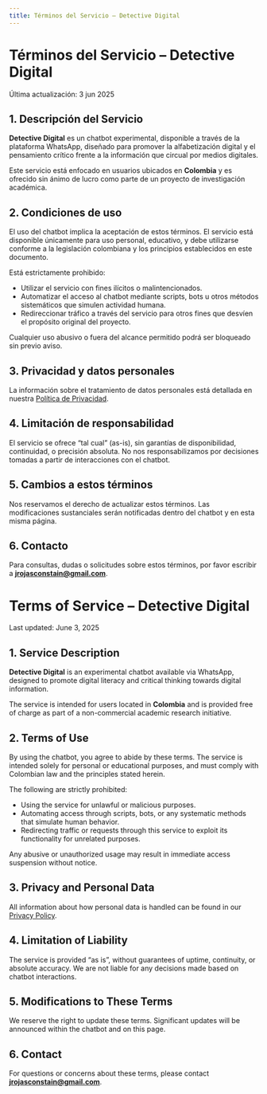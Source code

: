 ```yaml
---
title: Términos del Servicio – Detective Digital
---
```


# Términos del Servicio – Detective Digital
Última actualización: 3 jun 2025

## 1. Descripción del Servicio
**Detective Digital** es un chatbot experimental, disponible a través de la plataforma WhatsApp, diseñado para promover la alfabetización digital y el pensamiento crítico frente a la información que circual por medios digitales.

Este servicio está enfocado en usuarios ubicados en **Colombia** y es ofrecido sin ánimo de lucro como parte de un proyecto de investigación académica.

## 2. Condiciones de uso
El uso del chatbot implica la aceptación de estos términos. El servicio está disponible únicamente para uso personal, educativo, y debe utilizarse conforme a la legislación colombiana y los principios establecidos en este documento.

Está estrictamente prohibido:
- Utilizar el servicio con fines ilícitos o malintencionados.
- Automatizar el acceso al chatbot mediante scripts, bots u otros métodos sistemáticos que simulen actividad humana.
- Redireccionar tráfico a través del servicio para otros fines que desvíen el propósito original del proyecto.

Cualquier uso abusivo o fuera del alcance permitido podrá ser bloqueado sin previo aviso.

## 3. Privacidad y datos personales
La información sobre el tratamiento de datos personales está detallada en nuestra [Política de Privacidad](https://jrconstain.github.io/detective-digital-privacy/).

## 4. Limitación de responsabilidad
El servicio se ofrece “tal cual” (as-is), sin garantías de disponibilidad, continuidad, o precisión absoluta. No nos responsabilizamos por decisiones tomadas a partir de interacciones con el chatbot.

## 5. Cambios a estos términos
Nos reservamos el derecho de actualizar estos términos. Las modificaciones sustanciales serán notificadas dentro del chatbot y en esta misma página.

## 6. Contacto
Para consultas, dudas o solicitudes sobre estos términos, por favor escribir a **jrojasconstain@gmail.com**.

# Terms of Service – Detective Digital
Last updated: June 3, 2025

## 1. Service Description
**Detective Digital** is an experimental chatbot available via WhatsApp, designed to promote digital literacy and critical thinking towards digital information. 

The service is intended for users located in **Colombia** and is provided free of charge as part of a non-commercial academic research initiative.

## 2. Terms of Use
By using the chatbot, you agree to abide by these terms. The service is intended solely for personal or educational purposes, and must comply with Colombian law and the principles stated herein.

The following are strictly prohibited:
- Using the service for unlawful or malicious purposes.
- Automating access through scripts, bots, or any systematic methods that simulate human behavior.
- Redirecting traffic or requests through this service to exploit its functionality for unrelated purposes.

Any abusive or unauthorized usage may result in immediate access suspension without notice.

## 3. Privacy and Personal Data
All information about how personal data is handled can be found in our [Privacy Policy](https://jrconstain.github.io/detective-digital-privacy/).

## 4. Limitation of Liability
The service is provided “as is”, without guarantees of uptime, continuity, or absolute accuracy. We are not liable for any decisions made based on chatbot interactions.

## 5. Modifications to These Terms
We reserve the right to update these terms. Significant updates will be announced within the chatbot and on this page.

## 6. Contact
For questions or concerns about these terms, please contact **jrojasconstain@gmail.com**.
